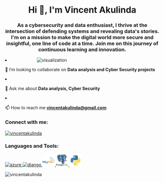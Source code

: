 <h1 align="center">Hi 👋, I'm Vincent Akulinda</h1>
<h3 align="center">As a cybersecurity and data enthusiast, I thrive at the intersection of defending systems and revealing data's stories. I'm on a mission to make the digital world more secure and insightful, one line of code at a time. Join me on this journey of continuous learning and innovation.</h3>
<img align="right" alt="visualization" width="400" src="https://images.app.goo.gl/hoRkupQyHJzsDCTE7"
- 🌱 I’m currently learning **python web scraping**

- 👯 I’m looking to collaborate on **Data analysis and Cyber Security projects**

- 💬 Ask me about **Data analysis, Cyber Security**

- 📫 How to reach me **vincentakulinda@gmail.com**

<h3 align="left">Connect with me:</h3>
<p align="left">
<a href="https://linkedin.com/in/vincentakulinda" target="blank"><img align="center" src="https://raw.githubusercontent.com/rahuldkjain/github-profile-readme-generator/master/src/images/icons/Social/linked-in-alt.svg" alt="vincentakulinda" height="30" width="40" /></a>
</p>

<h3 align="left">Languages and Tools:</h3>
<p align="left"> <a href="https://azure.microsoft.com/en-in/" target="_blank" rel="noreferrer"> <img src="https://www.vectorlogo.zone/logos/microsoft_azure/microsoft_azure-icon.svg" alt="azure" width="40" height="40"/> </a> <a href="https://www.djangoproject.com/" target="_blank" rel="noreferrer"> <img src="https://cdn.worldvectorlogo.com/logos/django.svg" alt="django" width="40" height="40"/> </a> <a href="https://www.mysql.com/" target="_blank" rel="noreferrer"> <img src="https://raw.githubusercontent.com/devicons/devicon/master/icons/mysql/mysql-original-wordmark.svg" alt="mysql" width="40" height="40"/> </a> <a href="https://www.postgresql.org" target="_blank" rel="noreferrer"> <img src="https://raw.githubusercontent.com/devicons/devicon/master/icons/postgresql/postgresql-original-wordmark.svg" alt="postgresql" width="40" height="40"/> </a> <a href="https://www.python.org" target="_blank" rel="noreferrer"> <img src="https://raw.githubusercontent.com/devicons/devicon/master/icons/python/python-original.svg" alt="python" width="40" height="40"/> </a> </p>

<p><img align="center" src="https://github-readme-stats.vercel.app/api/top-langs?username=vincentakulinda&show_icons=true&locale=en&layout=compact" alt="vincentakulinda" /></p>
